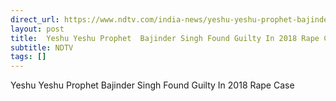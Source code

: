 ```yaml
---
direct_url: https://www.ndtv.com/india-news/yeshu-yeshu-prophet-bajinder-singh-found-guilty-in-2018-sexual-harassment-case-news-agency-ani-8031473
layout: post
title:  Yeshu Yeshu Prophet  Bajinder Singh Found Guilty In 2018 Rape Case
subtitle: NDTV
tags: []
---
```


 Yeshu Yeshu Prophet  Bajinder Singh Found Guilty In 2018 Rape Case

